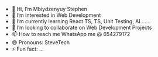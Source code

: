 - 👋 Hi, I’m Mbiydzenyuy Stephen
- 👀 I’m interested in Web Development
- 🌱 I’m currently learning React TS, TS, Unit Testing, AI.......
- 💞️ I’m looking to collaborate on Web Development Projects
- 📫 How to reach me WhatsApp me @ 654279172
- 😄 Pronouns: SteveTech
- ⚡ Fun fact: ...

<!---
MbiydzenyuyStephen1/MbiydzenyuyStephen1 is a ✨ special ✨ repository because its `README.md` (this file) appears on your GitHub profile.
You can click the Preview link to take a look at your changes.
--->
